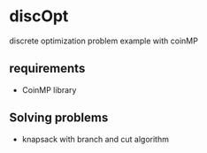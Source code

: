 # discOpt
discrete optimization problem example with coinMP

## requirements

- CoinMP library

## Solving problems

- knapsack with branch and cut algorithm





